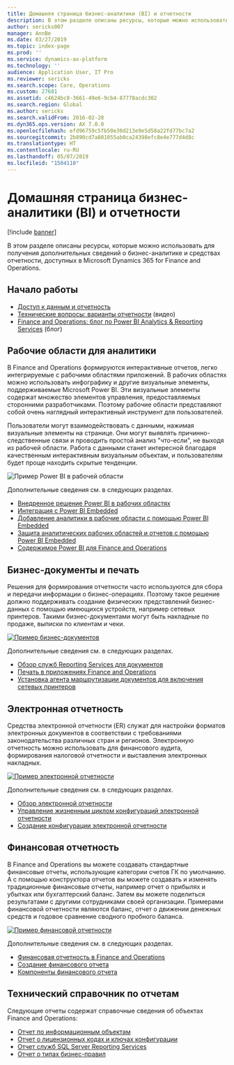 ```yaml
---
title: Домашняя страница бизнес-аналитики (BI) и отчетности
description: В этом разделе описаны ресурсы, которые можно использовать для получения дополнительных сведений о бизнес-аналитике и средствах отчетности, доступных в Microsoft Dynamics 365 for Finance and Operations.
author: sericks007
manager: AnnBe
ms.date: 03/27/2019
ms.topic: index-page
ms.prod: ''
ms.service: dynamics-ax-platform
ms.technology: ''
audience: Application User, IT Pro
ms.reviewer: sericks
ms.search.scope: Core, Operations
ms.custom: 27681
ms.assetid: c4624bc8-3661-49e6-9cb4-87778acdc302
ms.search.region: Global
ms.author: sericks
ms.search.validFrom: 2016-02-28
ms.dyn365.ops.version: AX 7.0.0
ms.openlocfilehash: efd96759c5fb50e30d213e9e5d58a22fd77bc7a2
ms.sourcegitcommit: 2b890cd7a801055ab0ca24398efc8e4e777d4d8c
ms.translationtype: HT
ms.contentlocale: ru-RU
ms.lasthandoff: 05/07/2019
ms.locfileid: "1504110"
---
```

# <a name="business-intelligence-bi-and-reporting-home-page"></a>Домашняя страница бизнес-аналитики (BI) и отчетности

[!include [banner](../includes/banner.md)]

В этом разделе описаны ресурсы, которые можно использовать для получения дополнительных сведений о бизнес-аналитике и средствах отчетности, доступных в Microsoft Dynamics 365 for Finance and Operations.

## <a name="get-started"></a>Начало работы
- [Доступ к данным и отчетность](information-access-reporting.md)
- [Технические вопросы: варианты отчетности](https://www.youtube.com/watch?v=NzZONjKs5xA) (видео)
- [Finance and Operations: блог по Power BI Analytics & Reporting Services](https://community.dynamics.com/365/financeandoperations/b/powerbianalyticsandreporting) (блог)

## <a name="analytical-workspaces"></a>Рабочие области для аналитики
В Finance and Operations формируются интерактивные отчетов, легко интегрируемые с рабочими областями приложений. В рабочих областях можно использовать инфографику и другие визуальные элементы, поддерживаемые Microsoft Power BI. Эти визуальные элементы содержат множество элементов управления, предоставляемых сторонними разработчиками. Поэтому рабочие области представляют собой очень наглядный интерактивный инструмент для пользователей.

Пользователи могут взаимодействовать с данными, нажимая визуальные элементы на странице. Они могут выявлять причинно-следственные связи и проводить простой анализ "что-если", не выходя из рабочей области. Работа с данными станет интересной благодаря качественным интерактивным визуальным объектам, и пользователям будет проще находить скрытые тенденции.

![Пример Power BI в рабочей области](./media/Power-BI-in-D365-Workspace.png)

Дополнительные сведения см. в следующих разделах.

- [Внедренное решение Power BI в рабочих областях](embed-power-bi-workspaces.md)
- [Интеграция с Power BI Embedded](power-bi-embedded-integration.md)
- [Добавление аналитики в рабочие области с помощью Power BI Embedded](add-analytics-tab-workspaces.md)
- [Защита аналитических рабочих областей и отчетов с помощью Power BI Embedded](secure-analytical-workspaces.md)
- [Содержимое Power BI для Finance and Operations](power-bi-home-page.md)

## <a name="business-documents-and-printing"></a>Бизнес-документы и печать
Решения для формирования отчетности часто используются для сбора и передачи информации о бизнес-операциях. Поэтому такое решение должно поддерживать создание физических представлений бизнес-данных с помощью имеющихся устройств, например сетевых принтеров. Такими бизнес-документами могут быть накладные по продаже, выписки по клиентам и чеки.

[![Пример бизнес-документов](./media/image-of-business-documents-1024x632.png)](./media/image-of-business-documents.png)

Дополнительные сведения см. в следующих разделах.

- [Обзор служб Reporting Services для документов](document-reporting-services.md)
- [Печать в приложениях Finance and Operations](print-documents.md)
- [Установка агента маршрутизации документов для включения сетевых принтеров](install-document-routing-agent.md)

## <a name="electronic-reporting"></a>Электронная отчетность
Средства электронной отчетности (ER) служат для настройки форматов электронных документов в соответствии с требованиями законодательства различных стран и регионов. Электронную отчетность можно использовать для финансового аудита, формирования налоговой отчетности и выставления электронных накладных.

[![Пример электронной отчетности](./media/electronic-reporting-example.png)](./media/electronic-reporting-example.png)

Дополнительные сведения см. в следующих разделах.

- [Обзор электронной отчетности](general-electronic-reporting.md)
- [Управление жизненным циклом конфигураций электронной отчетности](general-electronic-reporting-manage-configuration-lifecycle.md)
- [Создание конфигурации электронной отчетности](electronic-reporting-configuration.md)

## <a name="financial-reporting"></a>Финансовая отчетность
В Finance and Operations вы можете создавать стандартные финансовые отчеты, использующие категории счетов ГК по умолчанию. А с помощью конструктора отчетов вы можете создавать и изменять традиционные финансовые отчеты, например отчет о прибылях и убытках или бухгалтерский баланс. Затем вы можете поделиться результатами с другими сотрудниками своей организации. Примерами финансовой отчетности являются баланс, отчет о движении денежных средств и годовое сравнение сводного пробного баланса.

[![Пример финансовой отчетности](./media/financial-reporting-example.png)](./media/financial-reporting-example.png)

Дополнительные сведения см. в следующих разделах.

- [Финансовая отчетность в Finance and Operations](financial-reporting-intro.md)
- [Создание финансового отчета](generate-financial-report.md)
- [Компоненты финансового отчета](financial-report-components.md)

## <a name="technical-reference-reports"></a>Технический справочник по отчетам
Следующие отчеты содержат справочные сведения об объектах Finance and Operations:

- [Отчет по информационным объектам](../data-entities/data-entities-report.md)
- [Отчет о лицензионных кодах и ключах конфигурации](../sysadmin/license-codes-configuration-keys-report.md)
- [Отчет служб SQL Server Reporting Services](SSRS-report.md)
- [Отчет о типах бизнес-правил](../../fin-and-ops/organization-administration/workflow-types-report.md)
